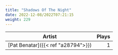```yaml
---
title: "Shadows Of The Night"
date: 2022-12-08/2022T07:21:15
weight: 229
---
```




 Artist | Plays 
----- | -----:
[Pat Benatar]({{< ref "a28794">}}) | 1
